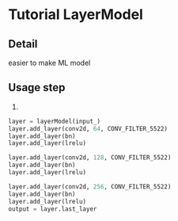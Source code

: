 # Tutorial LayerModel

## Detail
easier to make ML model

## Usage step

1.
```python
layer = layerModel(input_)
layer.add_layer(conv2d, 64, CONV_FILTER_5522)
layer.add_layer(bn)
layer.add_layer(lrelu)

layer.add_layer(conv2d, 128, CONV_FILTER_5522)
layer.add_layer(bn)
layer.add_layer(lrelu)

layer.add_layer(conv2d, 256, CONV_FILTER_5522)
layer.add_layer(bn)
layer.add_layer(lrelu)
output = layer.last_layer
```

